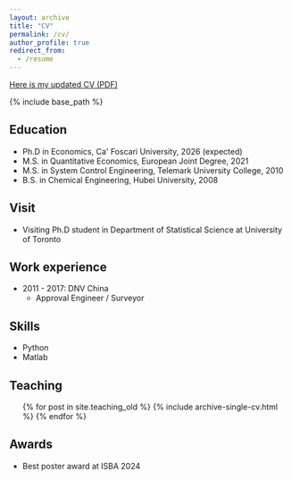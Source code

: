 ```yaml
---
layout: archive
title: "CV"
permalink: /cv/
author_profile: true
redirect_from:
  - /resume
---
```

[Here is my updated CV (PDF)](/files/CV.pdf)

{% include base_path %}

Education
------
* Ph.D in Economics, Ca' Foscari University, 2026 (expected)
* M.S. in Quantitative Economics, European Joint Degree, 2021
* M.S. in System Control Engineering, Telemark University College, 2010
* B.S. in Chemical Engineering, Hubei University, 2008

Visit
------
* Visiting Ph.D student in Department of Statistical Science at University of Toronto
  
Work experience
------
  * 2011 - 2017: DNV China
    * Approval Engineer / Surveyor

Skills
------
* Python
* Matlab
<!--   * Sub-skill 2.1 -->
<!--   * Sub-skill 2.2 -->
<!--   * Sub-skill 2.3 -->
<!-- * Skill 3 -->

<!-- Publications
------
  <ul>{% for post in site.publications %}
    {% include archive-single-cv.html %}
  {% endfor %}</ul>
  
Talks
------
  <ul>{% for post in site.talks %}
    {% include archive-single-talk-cv.html %}
  {% endfor %}</ul> -->
  
Teaching
------
  <ul>{% for post in site.teaching_old %}
    {% include archive-single-cv.html %}
  {% endfor %}</ul>

<!--Service and leadership
------
* Currently signed in to 43 different slack teams -->

Awards
------
* Best poster award at ISBA 2024
